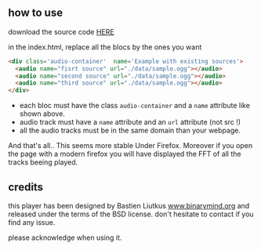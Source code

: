 ## how to use

download the source code <a href="https://github.com/binarymind/multitrackHTMLPlayer/zipball/master">HERE</a>

in the index.html, replace all the blocs by the ones you want
  
``` html
<div class='audio-container'  name='Example with existing sources'>
  <audio name="fisrt source" url="./data/sample.ogg"></audio>
  <audio name="second source" url="./data/sample.ogg"></audio>
  <audio name="third source" url="./data/sample.ogg"></audio>
</div>
```   

* each bloc must have the class `audio-container` and a `name` attribute like shown above.
* audio track must have a `name` attribute and an `url` attribute (not src !)
* all the audio tracks must be in the same domain than your webpage.

And that's all.. This seems more stable Under Firefox. Moreover if you open the page with a modern firefox you will have displayed the FFT of all the tracks beeing played.

## credits
this player has been designed by Bastien Liutkus 
www.binarymind.org and released under the terms of
the BSD license. don't hesitate to contact if you find any issue. 

please acknowledge when using it.
